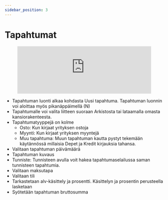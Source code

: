 ```yaml
---
sidebar_position: 3
---
```


# Tapahtumat
<figure class="video-container">
	<iframe width="100%" src="https://www.youtube.com/embed/c0Pw7f_OmZk" title="YouTube video player" frameborder="0" allow="accelerometer; autoplay; clipboard-write; encrypted-media; gyroscope; picture-in-picture" allowfullscreen="true"></iframe>
</figure>

* Tapahtuman luonti alkaa kohdasta Uusi tapahtuma. Tapahtuman luonnin voi aloittaa myös pikanäppäimellä (N)
* Tapahtumalle voi valita liitteen suoraan Arkistosta tai lataamalla omasta kansiorakenteesta.
* Tapahtumatyyppejä on kolme
  * Osto: Kun kirjaat yrityksen ostoja
  * Myynti: Kun kirjaat yrityksen myyntejä
  * Muu tapahtuma: Muun tapahtuman kautta pystyt tekemään käytännössä millaisia Depet ja Kredit kirjauksia tahansa. 
* Valitaan tapahtuman päivämäärä
* Tapahtuman kuvaus
* Tunniste: Tunnisteen avulla voit hakea tapahtumaselailussa saman tunnisteen tapahtumia.
* Valitaan maksutapa
* Valitaan tili
* Tarkastetaan alv-käsittely ja prosentti. Käsittelyn ja prosentin perusteella lasketaan  
* Syötetään tapahtuman bruttosumma
